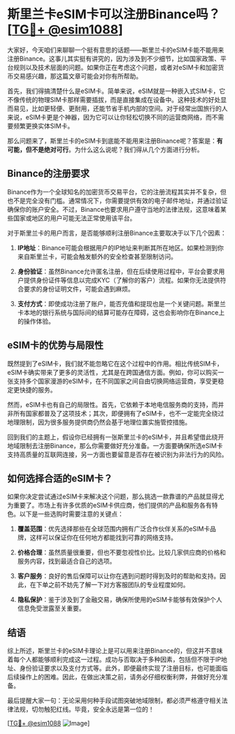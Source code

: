 # 斯里兰卡eSIM卡可以注册Binance吗？[[TG💪+ @esim1088](https://t.me/s/esim1088)]

大家好，今天咱们来聊聊一个挺有意思的话题——斯里兰卡的eSIM卡能不能用来注册Binance。这事儿其实挺有讲究的，因为涉及到不少细节，比如国家政策、平台规则以及技术层面的问题。如果你正在考虑这个问题，或者对eSIM卡和加密货币交易感兴趣，那这篇文章可能会对你有所帮助。

首先，我们得搞清楚什么是eSIM卡。简单来说，eSIM就是一种嵌入式SIM卡，它不像传统的物理SIM卡那样需要插拔，而是直接集成在设备中。这种技术的好处显而易见，比如更轻便、更耐用，还能节省手机内部的空间。对于经常出国旅行的人来说，eSIM卡更是个神器，因为它可以让你轻松切换不同的运营商网络，而不需要频繁更换实体SIM卡。

那么问题来了，斯里兰卡的eSIM卡到底能不能用来注册Binance呢？答案是：**有可能，但不是绝对可行**。为什么这么说呢？我们得从几个方面进行分析。

## Binance的注册要求

Binance作为一个全球知名的加密货币交易平台，它的注册流程其实并不复杂，但也不是完全没有门槛。通常情况下，你需要提供有效的电子邮件地址，并通过验证确保你的账户安全。不过，Binance也要求用户遵守当地的法律法规，这意味着某些国家或地区的用户可能无法正常使用该平台。

对于斯里兰卡的用户而言，是否能够顺利注册Binance主要取决于以下几个因素：

1. **IP地址**：Binance可能会根据用户的IP地址来判断其所在地区。如果检测到你来自斯里兰卡，可能会触发额外的安全检查甚至限制访问。
   
2. **身份验证**：虽然Binance允许匿名注册，但在后续使用过程中，平台会要求用户提供身份证件等信息以完成KYC（了解你的客户）流程。如果你无法提供符合要求的身份证明文件，可能会遇到麻烦。

3. **支付方式**：即使成功注册了账户，能否充值和提现也是一个关键问题。斯里兰卡本地的银行系统与国际间的结算可能存在障碍，这也会影响你在Binance上的操作体验。

## eSIM卡的优势与局限性

既然提到了eSIM卡，我们就不能忽略它在这个过程中的作用。相比传统SIM卡，eSIM卡确实带来了更多的灵活性，尤其是在跨国通信方面。例如，你可以购买一张支持多个国家漫游的eSIM卡，在不同国家之间自由切换网络运营商，享受更稳定更快捷的服务。

然而，eSIM卡也有自己的局限性。首先，它依赖于本地电信服务商的支持，而并非所有国家都普及了这项技术；其次，即便拥有了eSIM卡，也不一定能完全绕过地理限制，因为很多服务提供商仍然会基于地理位置实施管控措施。

回到我们的主题上，假设你已经拥有一张斯里兰卡的eSIM卡，并且希望借此绕开地域限制去注册Binance，那么你需要做好充分准备。一方面要确保所选eSIM卡支持高质量的互联网连接，另一方面也要留意是否存在被识别为非法行为的风险。

## 如何选择合适的eSIM卡？

如果你决定尝试通过eSIM卡来解决这个问题，那么挑选一款靠谱的产品就显得尤为重要了。市场上有许多优质的eSIM卡供应商，他们提供的产品和服务各有特色。以下是一些选购时需要注意的关键点：

1. **覆盖范围**：优先选择那些在全球范围内拥有广泛合作伙伴关系的eSIM卡品牌，这样可以保证你在任何地方都能找到可靠的网络支持。

2. **价格合理**：虽然质量很重要，但也不要忽视性价比。比较几家供应商的价格和服务内容，找到最适合自己的选项。

3. **客户服务**：良好的售后保障可以让你在遇到问题时得到及时的帮助和支持。因此，在下单之前不妨先了解一下对方客服团队的专业程度如何。

4. **隐私保护**：鉴于涉及到了金融交易，确保所使用的eSIM卡能够有效保护个人信息免受泄露至关重要。

## 结语

综上所述，斯里兰卡的eSIM卡理论上是可以用来注册Binance的，但这并不意味着每个人都能够顺利完成这一过程。成功与否取决于多种因素，包括但不限于IP地址、身份验证要求以及支付方式等。此外，即便最终实现了注册目标，也可能面临后续操作上的困难。因此，在做出决策之前，请务必仔细权衡利弊，并做好充分准备。

最后提醒大家一句：无论采用何种手段试图突破地域限制，都必须严格遵守相关法律法规，切勿触犯红线。毕竟，安全永远是第一位的！

[[TG💪+ @esim1088](https://t.me/s/esim1088) ![Image](https://i.postimg.cc/4NQfJmqS/Snipaste-2025-05-13-00-14-12.png)]